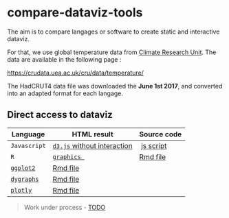 # compare-dataviz-tools

The aim is to compare langages or software to create static and interactive dataviz.

For that, we use global temperature data from [Climate Research Unit](http://www.cru.uea.ac.uk/). The data are available in the following page :

<https://crudata.uea.ac.uk/cru/data/temperature/>

The HadCRUT4 data file was downloaded the **June 1st 2017**, and converted into an adapted format for each langage.

## Direct access to dataviz

Language | HTML result | Source code
-|-|-
`Javascript` | [`d3.js` without interaction](js/d3-static.html) | [js script](js/d3-static.js)
`R` |  [`graphics `](r/graphics.html) | [Rmd file](r/graphics.Rmd)
 |  [`ggplot2`](r/ggplot2.html) | [Rmd file](r/ggplot2.Rmd)
 | [`dygraphs`](r/dygraphs.html) | [Rmd file](r/dygraphs.Rmd)
 | [`plotly`](r/plotly.html) | [Rmd file](r/plotly.Rmd)
 

> Work under process - [TODO](TODO)
